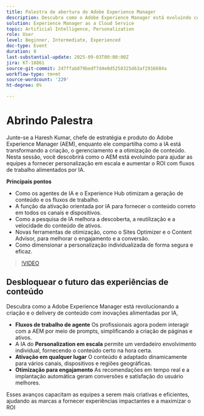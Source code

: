```yaml
---
title: Palestra de abertura do Adobe Experience Manager
description: Descubra como o Adobe Experience Manager está evoluindo com a IA. Explore fluxos de trabalho agênicos, pesquisa de IA, personalização em escala e otimização de conteúdo mais inteligente.
solution: Experience Manager as a Cloud Service
topic: Artificial Intelligence, Personalization
role: User
level: Beginner, Intermediate, Experienced
doc-type: Event
duration: 0
last-substantial-update: 2025-09-03T00:00:00Z
jira: KT-18861
source-git-commit: 247ffab879bedf7d4e0d5258325d63af2916684a
workflow-type: tm+mt
source-wordcount: '229'
ht-degree: 0%

---
```



# Abrindo Palestra

Junte-se a Haresh Kumar, chefe de estratégia e produto do Adobe Experience Manager (AEM), enquanto ele compartilha como a IA está transformando a criação, o gerenciamento e a otimização de conteúdo. Nesta sessão, você descobrirá como o AEM está evoluindo para ajudar as equipes a fornecer personalização em escala e aumentar o ROI com fluxos de trabalho alimentados por IA.

**Principais pontos**

* Como os agentes de IA e o Experience Hub otimizam a geração de conteúdo e os fluxos de trabalho.
* A função da ativação orientada por IA para fornecer o conteúdo correto em todos os canais e dispositivos.
* Como a pesquisa de IA melhora a descoberta, a reutilização e a velocidade do conteúdo de ativos.
* Novas ferramentas de otimização, como o Sites Optimizer e o Content Advisor, para melhorar o engajamento e a conversão.
* Como dimensionar a personalização individualizada de forma segura e eficaz.

>[!VIDEO](https://video.tv.adobe.com/v/3471386/?learn=on&enablevpops)


## Desbloquear o futuro das experiências de conteúdo

Descubra como a Adobe Experience Manager está revolucionando a criação e o delivery de conteúdo com inovações alimentadas por IA,

* **Fluxos de trabalho de agente** Os profissionais agora podem interagir com a AEM por meio de prompts, simplificando a criação de páginas e ativos.
* A IA do **Personalization em escala** permite um verdadeiro envolvimento individual, fornecendo o conteúdo certo na hora certa.
* **Ativação em qualquer lugar** O conteúdo é adaptado dinamicamente para vários canais, dispositivos e regiões geográficas.
* **Otimização para engajamento** As recomendações em tempo real e a implantação automática geram conversões e satisfação do usuário melhores.

Esses avanços capacitam as equipes a serem mais criativas e eficientes, ajudando as marcas a fornecer experiências impactantes e a maximizar o ROI
